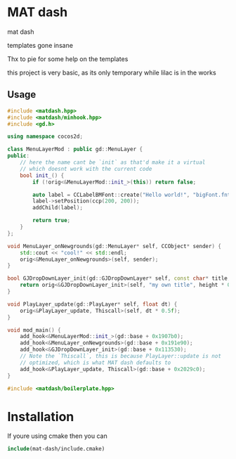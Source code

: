 # MAT dash

mat dash

templates gone insane

Thx to pie for some help on the templates

this project is very basic, as its only temporary while lilac is in the works

## Usage

```cpp
#include <matdash.hpp>
#include <matdash/minhook.hpp>
#include <gd.h>

using namespace cocos2d;

class MenuLayerMod : public gd::MenuLayer {
public:
    // here the name cant be `init` as that'd make it a virtual
    // which doesnt work with the current code
    bool init_() {
        if (!orig<&MenuLayerMod::init_>(this)) return false;

        auto label = CCLabelBMFont::create("Hello world!", "bigFont.fnt");
        label->setPosition(ccp(200, 200));
        addChild(label);

        return true;
    }
};

void MenuLayer_onNewgrounds(gd::MenuLayer* self, CCObject* sender) {
    std::cout << "cool!" << std::endl;
    orig<&MenuLayer_onNewgrounds>(self, sender);
}

bool GJDropDownLayer_init(gd::GJDropDownLayer* self, const char* title, float height) {
    return orig<&GJDropDownLayer_init>(self, "my own title", height * 0.5f);
}

void PlayLayer_update(gd::PlayLayer* self, float dt) {
    orig<&PlayLayer_update, Thiscall>(self, dt * 0.5f);
}

void mod_main() {
    add_hook<&MenuLayerMod::init_>(gd::base + 0x1907b0);
    add_hook<&MenuLayer_onNewgrounds>(gd::base + 0x191e90);
    add_hook<&GJDropDownLayer_init>(gd::base + 0x113530);
    // Note the `Thiscall`, this is because PlayLayer::update is not
    // optimized, which is what MAT dash defaults to
    add_hook<&PlayLayer_update, Thiscall>(gd::base + 0x2029c0);
}

#include <matdash/boilerplate.hpp>
```

# Installation

If youre using cmake then you can
```cmake
include(mat-dash/include.cmake)
```